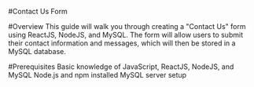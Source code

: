 #Contact Us Form

#Overview
This guide will walk you through creating a "Contact Us" form using ReactJS, NodeJS, and MySQL. The form will allow users to submit their contact information and messages, which will then be stored in a MySQL database.

#Prerequisites
Basic knowledge of JavaScript, ReactJS, NodeJS, and MySQL
Node.js and npm installed
MySQL server setup
